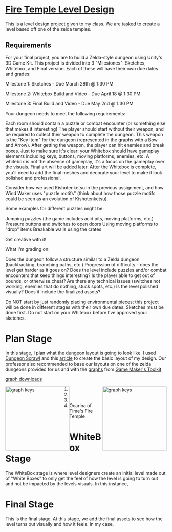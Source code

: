 # [Fire Temple Level Design](https://www.youtube.com/playlist?list=PLzhOA58UvV9PQWqKbFqEgF0sX4Wwo6scu)
 This is a level design project given to my class. We are tasked to create a level based off one of the zelda temples.

## Requirements
For your final project, you are to build a Zelda-style dungeon using Unity's 3D Game Kit. This project is divided into 3 "Milestones": Sketches, Whitebox, and Final version. Each of these will have their own due dates and grades:

Milestone 1: Sketches - Due March 28th @ 1:30 PM

Milestone 2: Whitebox Build and Video - Due April 18 @ 1:30 PM

Milestone 3: Final Build and Video - Due May 2nd @ 1:30 PM

Your dungeon needs to meet the following requirements:

Each room should contain a puzzle or combat encounter (or something else that makes it interesting)
The player should start without their weapon, and be required to collect their weapon to complete the dungeon. This weapon is the "Key Item" for the dungeon (represented in the graphs with a Bow and Arrow). After getting the weapon, the player can hit enemies and break boxes.
Just to make sure it's clear: your Whitebox should have gameplay elements including keys, buttons, moving platforms, enemies, etc. A whitebox is not the absence of gameplay, it's a focus on the gameplay over the visuals. Final art will be added later.
After the Whitebox is complete, you'll need to add the final meshes and decorate your level to make it look polished and professional.

Consider how we used Kishotenketsu in the previous assignment, and how Wind Waker uses "puzzle motifs" (think about how those puzzle motifs could be seen as an evolution of Kishotenketsu).

Some examples for different puzzles might be:

Jumping puzzles (the game includes acid pits, moving platforms, etc.)
Pressure buttons and switches to open doors
Using moving platforms to "drop" items
Breakable walls using the crates

Get creative with it!

What I'm grading on:

Does the dungeon follow a structure similar to a Zelda dungeon (backtracking, branching paths, etc.)
Progression of difficulty - does the level get harder as it goes on?
Does the level include puzzles and/or combat encounters that keep things interesting?
Is the player able to get out of bounds, or otherwise cheat?
Are there any technical issues (switches not working, enemies that do nothing, stuck spots, etc.)
Is the level polished visually? Does it include the finalized assets?

Do NOT start by just randomly placing environmental pieces; this project will be done in different stages with their own due dates. Sketches must be done first. Do not start on your Whitebox before I've approved your sketches.

# Plan Stage
In this stage, I plan what the dungeon layout is going to look like. 
I used [Dungeon Scrawl](https://www.dungeonscrawl.com) and this [article](https://www.worldofleveldesign.com/categories/cat-level-design.php) to create the basic layout of my design. Our professor also recommended to base our layouts on one of the zelda dungeons provided for us and with the [graphs](https://www.patreon.com/posts/how-my-boss-key-13801754) from [Game Maker's Toolkit](https://www.youtube.com/playlist?list=PLc38fcMFcV_ul4D6OChdWhsNsYY3NA5B2)
<br>  

[graph downloads](https://www.dropbox.com/sh/0arnq2gf89e8hem/AAAJYLhV8VT7o4meCTa-hRdVa?dl=0)
<br>

<img src="https://c10.patreonusercontent.com/4/patreon-media/p/post/13801754/29fa8d1e33e24282bbde32e49879c0c4/eyJwIjoxfQ%3D%3D/1.png?token-time=1665360000&token-hash=QT6jMTxlR6goXLRe5O4cRWev9MiLaaX2vhASfBDOiGE%3D" alt="graph keys" style="float:left;width:200;"/>

<img src="https://ucded9f7433a3311c0fedc216aaa.previews.dropboxusercontent.com/p/thumb/ABoQ-ZlQSaJDWCF2FEfaFAi7jC788GBNq56lj_Bsv7hgH4owD-1A6AgsseBM-YlCr1H9D_Hn_efA73XLGlGp-1uL8ua_8YtQJLO89fJ5lw37MCK3EAUkDL__N-R5fvGM8t5z9cjXd3mnWLP_XtLVf02-74P5fNiOcPg7mfOV95JiK5keOiNcjXQdnj4b1L1BtEqpwuaML_GtfYvsXHLKFDX9TwM5RTtkduOt3U2cmf3cgJxrJfs5Dr29YXW6Lgbxy6hcRFIu4FiYiwI76M61KIOFmC2K_QeZq9rYX_QchvwzD__GOno7iRoykLkUXLlfQ54e0NusetiwMuJbJU85woCuaI3VixjYjY8G5h09BtrolAxU_xyuJsOsn8nCAScbSK0/p.png" alt="graph keys" style="float:right;width:200;"/>

1. <br>
2. <br>
3. <br>
4. Ocarina of Time's Fire Temple<br>


# WhiteBox Stage
The WhiteBox stage is where level designers create an initial level made out of "White Boxes" to only get the feel of how the level is going to turn out and not be impacted by the levels visuals. In this instance,
# Final Stage
This is the final stage. At this stage, we add the final assets to see how the level turns out visually and how it feels. In my case,
